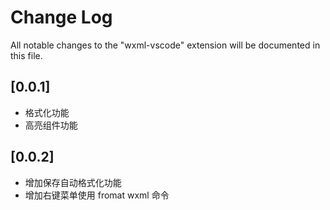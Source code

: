 # Change Log

All notable changes to the "wxml-vscode" extension will be documented in this file.

## [0.0.1]

- 格式化功能
- 高亮组件功能

## [0.0.2]

- 增加保存自动格式化功能
- 增加右键菜单使用 fromat wxml 命令
